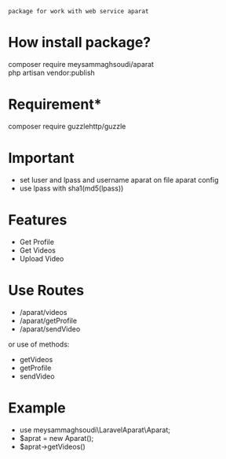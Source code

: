 ```
package for work with web service aparat

```

# How install package?
composer require meysammaghsoudi/aparat
<br>
php artisan vendor:publish

# Requirement*
composer require guzzlehttp/guzzle

# Important
* set luser and lpass and username aparat on file aparat config
* use lpass with sha1(md5(lpass))

# Features

<ul>
    <li>Get Profile</li>
    <li>Get Videos</li>
    <li>Upload Video</li>
</ul>

# Use Routes

<ul>
    <li>/aparat/videos</li>
    <li>/aparat/getProfile</li>
    <li>/aparat/sendVideo</li>
</ul>

or use of methods:

<ul>
    <li>getVideos</li>
    <li>getProfile</li>
    <li>sendVideo</li>
</ul>

# Example
* use meysammaghsoudi\LaravelAparat\Aparat;
* $aprat = new Aparat();
* $aprat->getVideos()
